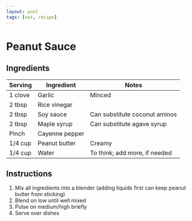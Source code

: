 ```yaml
---
layout: post
tags: [eat, recipe]
---
```


# Peanut Sauce

## Ingredients

| Serving | Ingredient | Notes |
|-|-|-|
| 1 clove | Garlic | Minced |
| 2 tbsp | Rice vinegar |  |
| 2 tbsp | Soy sauce | Can substitute coconut aminos |
| 2 tbsp | Maple syrup | Can substitute agave syrup |
| Pinch | Cayenne pepper |  |
| 1/4 cup | Peanut butter | Creamy |
| 1/4 cup | Water | To think; add more, if needed |

## Instructions

1. Mix all ingredients into a blender (adding liquids first can keep peanut butter from sticking)
1. Blend on low until well mixed
1. Pulse on medium/high briefly
1. Serve over dishes
